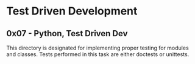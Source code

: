 # Test Driven Development
## 0x07 - Python, Test Driven Dev
This directory is designated for implementing proper testing for modules and classes.
Tests performed in this task are either doctests or unittests.

